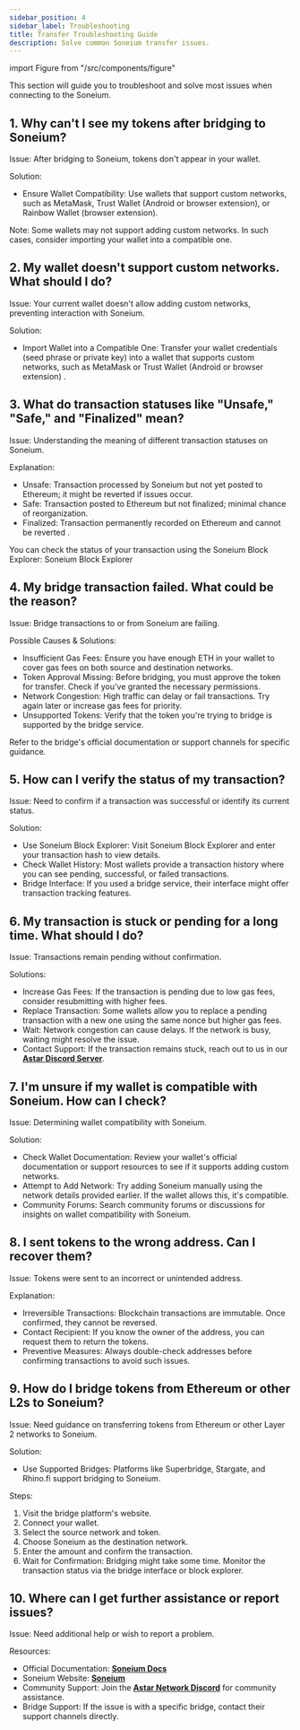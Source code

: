 ```yaml
---
sidebar_position: 4
sidebar_label: Troubleshooting
title: Transfer Troubleshooting Guide
description: Solve common Soneium transfer issues.
---
```


import Figure from "/src/components/figure"

This section will guide you to troubleshoot and solve most issues when connecting to the Soneium.

## 1. Why can't I see my tokens after bridging to Soneium?

Issue: After bridging to Soneium, tokens don't appear in your wallet.

Solution:

- Ensure Wallet Compatibility: Use wallets that support custom networks, such as MetaMask, Trust Wallet (Android or browser extension), or Rainbow Wallet (browser extension).

Note: Some wallets may not support adding custom networks. In such cases, consider importing your wallet into a compatible one.

## 2. My wallet doesn't support custom networks. What should I do?

Issue: Your current wallet doesn't allow adding custom networks, preventing interaction with Soneium.

Solution:

- Import Wallet into a Compatible One: Transfer your wallet credentials (seed phrase or private key) into a wallet that supports custom networks, such as MetaMask or Trust Wallet (Android or browser extension) .

## 3. What do transaction statuses like "Unsafe," "Safe," and "Finalized" mean?

Issue: Understanding the meaning of different transaction statuses on Soneium.

Explanation:

- Unsafe: Transaction processed by Soneium but not yet posted to Ethereum; it might be reverted if issues occur.
- Safe: Transaction posted to Ethereum but not finalized; minimal chance of reorganization.
- Finalized: Transaction permanently recorded on Ethereum and cannot be reverted .

You can check the status of your transaction using the Soneium Block Explorer: Soneium Block Explorer

## 4. My bridge transaction failed. What could be the reason?

Issue: Bridge transactions to or from Soneium are failing.

Possible Causes & Solutions:

- Insufficient Gas Fees: Ensure you have enough ETH in your wallet to cover gas fees on both source and destination networks.
- Token Approval Missing: Before bridging, you must approve the token for transfer. Check if you've granted the necessary permissions.
- Network Congestion: High traffic can delay or fail transactions. Try again later or increase gas fees for priority.
- Unsupported Tokens: Verify that the token you're trying to bridge is supported by the bridge service.

Refer to the bridge's official documentation or support channels for specific guidance.

## 5. How can I verify the status of my transaction?

Issue: Need to confirm if a transaction was successful or identify its current status.

Solution:

- Use Soneium Block Explorer: Visit Soneium Block Explorer and enter your transaction hash to view details.
- Check Wallet History: Most wallets provide a transaction history where you can see pending, successful, or failed transactions.
- Bridge Interface: If you used a bridge service, their interface might offer transaction tracking features.

## 6. My transaction is stuck or pending for a long time. What should I do?

Issue: Transactions remain pending without confirmation.

Solutions:

- Increase Gas Fees: If the transaction is pending due to low gas fees, consider resubmitting with higher fees.
- Replace Transaction: Some wallets allow you to replace a pending transaction with a new one using the same nonce but higher gas fees.
- Wait: Network congestion can cause delays. If the network is busy, waiting might resolve the issue.
- Contact Support: If the transaction remains stuck, reach out to us in our [**Astar Discord Server**](https://discord.com/invite/AstarNetwork).

## 7. I'm unsure if my wallet is compatible with Soneium. How can I check?

Issue: Determining wallet compatibility with Soneium.

Solution:

- Check Wallet Documentation: Review your wallet's official documentation or support resources to see if it supports adding custom networks.
- Attempt to Add Network: Try adding Soneium manually using the network details provided earlier. If the wallet allows this, it's compatible.
- Community Forums: Search community forums or discussions for insights on wallet compatibility with Soneium.

## 8. I sent tokens to the wrong address. Can I recover them?

Issue: Tokens were sent to an incorrect or unintended address.

Explanation:

- Irreversible Transactions: Blockchain transactions are immutable. Once confirmed, they cannot be reversed.
- Contact Recipient: If you know the owner of the address, you can request them to return the tokens.
- Preventive Measures: Always double-check addresses before confirming transactions to avoid such issues.

## 9. How do I bridge tokens from Ethereum or other L2s to Soneium?

Issue: Need guidance on transferring tokens from Ethereum or other Layer 2 networks to Soneium.

Solution:

- Use Supported Bridges: Platforms like Superbridge, Stargate, and Rhino.fi support bridging to Soneium.

Steps:

1. Visit the bridge platform's website.
2. Connect your wallet.
3. Select the source network and token.
4. Choose Soneium as the destination network.
5. Enter the amount and confirm the transaction.
6. Wait for Confirmation: Bridging might take some time. Monitor the transaction status via the bridge interface or block explorer.

## 10. Where can I get further assistance or report issues?

Issue: Need additional help or wish to report a problem.

Resources:

- Official Documentation: [**Soneium Docs**](https://docs.soneium.org/)
- Soneium Website: [**Soneium**](https://soneium.org/en/)
- Community Support: Join the [**Astar Network Discord**](https://discord.com/invite/AstarNetwork) for community assistance.
- Bridge Support: If the issue is with a specific bridge, contact their support channels directly.